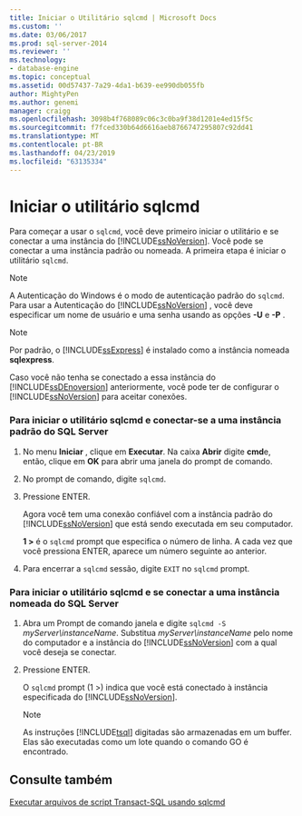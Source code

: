```yaml
---
title: Iniciar o Utilitário sqlcmd | Microsoft Docs
ms.custom: ''
ms.date: 03/06/2017
ms.prod: sql-server-2014
ms.reviewer: ''
ms.technology:
- database-engine
ms.topic: conceptual
ms.assetid: 00d57437-7a29-4da1-b639-ee990db055fb
author: MightyPen
ms.author: genemi
manager: craigg
ms.openlocfilehash: 3098b4f768089c06c3c0ba9f38d1201e4ed15f5c
ms.sourcegitcommit: f7fced330b64d6616aeb8766747295807c92dd41
ms.translationtype: MT
ms.contentlocale: pt-BR
ms.lasthandoff: 04/23/2019
ms.locfileid: "63135334"
---
```

# <a name="start-the-sqlcmd-utility"></a>Iniciar o utilitário sqlcmd
  Para começar a usar o `sqlcmd`, você deve primeiro iniciar o utilitário e se conectar a uma instância do [!INCLUDE[ssNoVersion](../../includes/ssnoversion-md.md)]. Você pode se conectar a uma instância padrão ou nomeada. A primeira etapa é iniciar o utilitário `sqlcmd`.  
  
> [!NOTE]  
>  A Autenticação do Windows é o modo de autenticação padrão do `sqlcmd`. Para usar a Autenticação do [!INCLUDE[ssNoVersion](../../includes/ssnoversion-md.md)] , você deve especificar um nome de usuário e uma senha usando as opções **-U** e **-P** .  
  
> [!NOTE]  
>  Por padrão, o [!INCLUDE[ssExpress](../../includes/ssexpress-md.md)] é instalado como a instância nomeada **sqlexpress**.  
  
 Caso você não tenha se conectado a essa instância do [!INCLUDE[ssDEnoversion](../../includes/ssdenoversion-md.md)] anteriormente, você pode ter de configurar o [!INCLUDE[ssNoVersion](../../includes/ssnoversion-md.md)] para aceitar conexões.  
  
### <a name="to-start-the-sqlcmd-utility-and-connect-to-a-default-instance-of-sql-server"></a>Para iniciar o utilitário sqlcmd e conectar-se a uma instância padrão do SQL Server  
  
1.  No menu **Iniciar** , clique em **Executar**. Na caixa **Abrir** digite **cmd**e, então, clique em **OK** para abrir uma janela do prompt de comando.  
  
2.  No prompt de comando, digite `sqlcmd`.  
  
3.  Pressione ENTER.  
  
     Agora você tem uma conexão confiável com a instância padrão do [!INCLUDE[ssNoVersion](../../includes/ssnoversion-md.md)] que está sendo executada em seu computador.  
  
     **1 >** é o `sqlcmd` prompt que especifica o número de linha. A cada vez que você pressiona ENTER, aparece um número seguinte ao anterior.  
  
4.  Para encerrar a `sqlcmd` sessão, digite `EXIT` no `sqlcmd` prompt.  
  
### <a name="to-start-the-sqlcmd-utility-and-connect-to-a-named-instance-of-sql-server"></a>Para iniciar o utilitário sqlcmd e se conectar a uma instância nomeada do SQL Server  
  
1.  Abra um Prompt de comando janela e digite `sqlcmd -S` *myServer\instanceName*. Substitua *myServer\instanceName* pelo nome do computador e a instância do [!INCLUDE[ssNoVersion](../../includes/ssnoversion-md.md)] com a qual você deseja se conectar.  
  
2.  Pressione ENTER.  
  
     O `sqlcmd` prompt (1 >) indica que você está conectado à instância especificada do [!INCLUDE[ssNoVersion](../../includes/ssnoversion-md.md)].  
  
    > [!NOTE]  
    >  As instruções [!INCLUDE[tsql](../../includes/tsql-md.md)] digitadas são armazenadas em um buffer. Elas são executadas como um lote quando o comando GO é encontrado.  
  
## <a name="see-also"></a>Consulte também  
 [Executar arquivos de script Transact-SQL usando sqlcmd](sqlcmd-run-transact-sql-script-files.md)  
  
  
